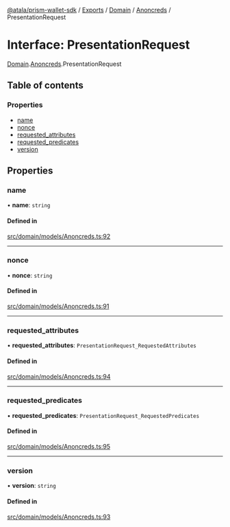 [@atala/prism-wallet-sdk](../README.md) / [Exports](../modules.md) / [Domain](../modules/Domain.md) / [Anoncreds](../modules/Domain.Anoncreds.md) / PresentationRequest

# Interface: PresentationRequest

[Domain](../modules/Domain.md).[Anoncreds](../modules/Domain.Anoncreds.md).PresentationRequest

## Table of contents

### Properties

- [name](Domain.Anoncreds.PresentationRequest.md#name)
- [nonce](Domain.Anoncreds.PresentationRequest.md#nonce)
- [requested\_attributes](Domain.Anoncreds.PresentationRequest.md#requested_attributes)
- [requested\_predicates](Domain.Anoncreds.PresentationRequest.md#requested_predicates)
- [version](Domain.Anoncreds.PresentationRequest.md#version)

## Properties

### name

• **name**: `string`

#### Defined in

[src/domain/models/Anoncreds.ts:92](https://github.com/input-output-hk/atala-prism-wallet-sdk-ts/blob/47ec1c8/src/domain/models/Anoncreds.ts#L92)

___

### nonce

• **nonce**: `string`

#### Defined in

[src/domain/models/Anoncreds.ts:91](https://github.com/input-output-hk/atala-prism-wallet-sdk-ts/blob/47ec1c8/src/domain/models/Anoncreds.ts#L91)

___

### requested\_attributes

• **requested\_attributes**: `PresentationRequest_RequestedAttributes`

#### Defined in

[src/domain/models/Anoncreds.ts:94](https://github.com/input-output-hk/atala-prism-wallet-sdk-ts/blob/47ec1c8/src/domain/models/Anoncreds.ts#L94)

___

### requested\_predicates

• **requested\_predicates**: `PresentationRequest_RequestedPredicates`

#### Defined in

[src/domain/models/Anoncreds.ts:95](https://github.com/input-output-hk/atala-prism-wallet-sdk-ts/blob/47ec1c8/src/domain/models/Anoncreds.ts#L95)

___

### version

• **version**: `string`

#### Defined in

[src/domain/models/Anoncreds.ts:93](https://github.com/input-output-hk/atala-prism-wallet-sdk-ts/blob/47ec1c8/src/domain/models/Anoncreds.ts#L93)
